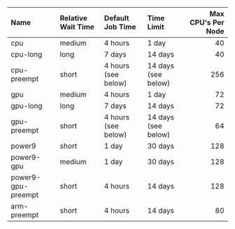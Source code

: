 | Name               | Relative Wait Time   | Default Job Time    | Time Limit          |   Max CPU's Per Node |
|:-------------------|:---------------------|:--------------------|:--------------------|---------------------:|
| cpu                | medium               | 4 hours             | 1 day               |                   40 |
| cpu-long           | long                 | 7 days              | 14 days             |                   40 |
| cpu-preempt        | short                | 4 hours (see below) | 14 days (see below) |                  256 |
| gpu                | medium               | 4 hours             | 1 day               |                   72 |
| gpu-long           | long                 | 7 days              | 14 days             |                   72 |
| gpu-preempt        | short                | 4 hours (see below) | 14 days (see below) |                   64 |
| power9             | short                | 1 day               | 30 days             |                  128 |
| power9-gpu         | medium               | 1 day               | 30 days             |                  128 |
| power9-gpu-preempt | short                | 4 hours             | 14 days             |                  128 |
| arm-preempt        | short                | 4 hours             | 14 days             |                   80 |
